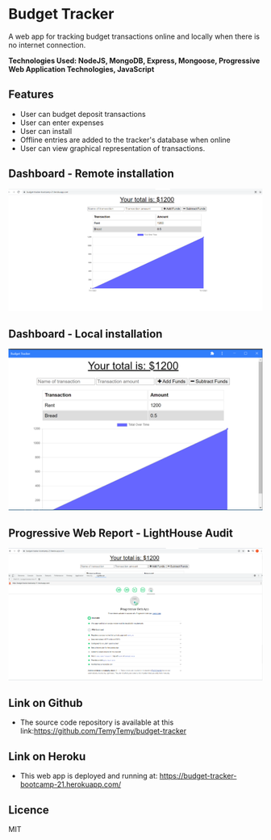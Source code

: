 # Budget Tracker
A web app for tracking budget transactions online and locally when there is no internet connection.

**Technologies Used: NodeJS, MongoDB, Express, Mongoose, Progressive Web Application Technologies, JavaScript**

## Features

- User can budget deposit transactions
- User can enter expenses
- User can install 
- Offline entries are added to the tracker's database when online
- User can view graphical representation of transactions.

## Dashboard - Remote installation
![alt text](https://github.com/TemyTemy/budget-tracker/blob/main/Assets/remote-deployment-heroku.png)

## Dashboard - Local installation
![alt text](https://github.com/TemyTemy/budget-tracker/blob/main/Assets/deployment-local.png)

## Progressive Web Report - LightHouse Audit
![alt text](https://github.com/TemyTemy/budget-tracker/blob/main/Assets/progressive-report-lighthouse.png)


## Link on Github

- The source code repository is available at this link:https://github.com/TemyTemy/budget-tracker

## Link on Heroku
- This web app is deployed and running at: https://budget-tracker-bootcamp-21.herokuapp.com/

## Licence
MIT
